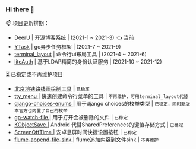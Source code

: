 
### Hi there 👋

📫 项目更新排期：  

* [DeerU](https://github.com/gojuukaze/DeerU) | 开源博客系统 | (2021-1 ~ 2021-3)   👈 当前
* [YTask](https://github.com/gojuukaze/YTask) | go异步任务框架 | (2021-7 ~ 2021-9) 
* [terminal_layout](https://github.com/gojuukaze/terminal_layout) | 命令行ui布局工具 | (2021-4 ~ 2021-6)
* [liteAuth](https://github.com/gojuukaze/liteAuth) | 基于LDAP精简的身份认证服务 | (2021-10 ~ 2021-12)

⏳ 已稳定或不再维护项目
* [北京地铁路线图绘制工具](https://github.com/gojuukaze/BJSubwayPen) | `已稳定`
* [tty_menu ](https://github.com/gojuukaze/tty_menu) | 快速创建命令行菜单的工具 | `不再维护，可用terminal_layout代替`
* [django-choices-enums ](https://github.com/gojuukaze/django-choices-enums) | 用于django choices的枚举类型 | `已稳定，同时新版本官方也内置了自己的枚举`
* [go-watch-file ](https://github.com/gojuukaze/go-watch-file) | 用于打开会被删除的文件 | `已稳定`
* [KObjectSave ](https://github.com/gojuukaze/KObjectSave) | Android 代替SharedPreferences的键值存储方式 | `已稳定`
* [ScreenOffTime ](https://github.com/gojuukaze/ScreenOffTime) | 安卓息屏时间快捷设置按钮 | `已稳定`
* [flume-append-file-sink ](https://github.com/gojuukaze/flume-append-file-sink) | flume追加内容到文件sink | `不再维护`

<!--
**gojuukaze/gojuukaze** is a ✨ _special_ ✨ repository because its `README.md` (this file) appears on your GitHub profile.

Here are some ideas to get you started:

- 🔭 I’m currently working on ...
- 🌱 I’m currently learning ...
- 👯 I’m looking to collaborate on ...
- 🤔 I’m looking for help with ...
- 💬 Ask me about ...
- 📫 How to reach me: ...
- 😄 Pronouns: ...
- ⚡ Fun fact: ...
-->
